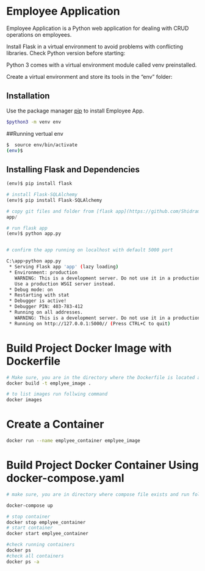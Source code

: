 
# Employee Application

Employee Application is a Python web application for dealing with CRUD operations on employees.

Install Flask in a virtual environment to avoid problems with conflicting libraries. Check Python version before starting:

Python 3 comes with a virtual environment module called venv preinstalled.


Create a virtual environment and store its tools in the “env” folder:

## Installation

Use the package manager [pip](https://pip.pypa.io/en/stable/) to install Employee App.

```bash
$python3 -m venv env
```

##Running vertual env
```bash
$  source env/bin/activate
(env)$ 
```

## Installing Flask and Dependencies

```python
(env)$ pip install flask

# install Flask-SQLAlchemy
(env)$ pip install Flask-SQLAlchemy

# copy git files and folder from [flask app](https://github.com/Shidram/Interactions.git) inside virtual environment
app/

# run flask app
(env)$ python app.py
```

```bash

# confirm the app running on localhost with default 5000 port

C:\app>python app.py
 * Serving Flask app 'app' (lazy loading)
 * Environment: production
   WARNING: This is a development server. Do not use it in a production deployment.
   Use a production WSGI server instead.
 * Debug mode: on
 * Restarting with stat
 * Debugger is active!
 * Debugger PIN: 403-783-412
 * Running on all addresses.
   WARNING: This is a development server. Do not use it in a production deployment.
 * Running on http://127.0.0.1:5000// (Press CTRL+C to quit)
```

# Build Project Docker Image with Dockerfile
```bash
# Make sure, you are in the directory where the Dockerfile is located and run follwing command to create a image
docker build -t emplyee_image .

# to list images run follwing command
docker images
```
# Create a Container
```bash
docker run --name emplyee_container emplyee_image
```

# Build Project Docker Container Using docker-compose.yaml
```bash
# make sure, you are in directory where compose file exists and run following command

docker-compose up

# stop container
docker stop emplyee_container
# start container
docker start emplyee_container

#check running containers
docker ps
#check all containers
docker ps -a
```

